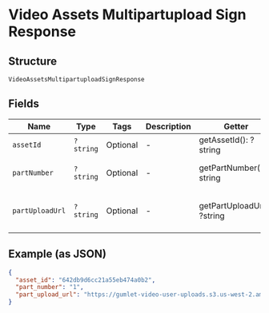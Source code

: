 
# Video Assets Multipartupload Sign Response

## Structure

`VideoAssetsMultipartuploadSignResponse`

## Fields

| Name | Type | Tags | Description | Getter | Setter |
|  --- | --- | --- | --- | --- | --- |
| `assetId` | `?string` | Optional | - | getAssetId(): ?string | setAssetId(?string assetId): void |
| `partNumber` | `?string` | Optional | - | getPartNumber(): ?string | setPartNumber(?string partNumber): void |
| `partUploadUrl` | `?string` | Optional | - | getPartUploadUrl(): ?string | setPartUploadUrl(?string partUploadUrl): void |

## Example (as JSON)

```json
{
  "asset_id": "642db9d6cc21a55eb474a0b2",
  "part_number": "1",
  "part_upload_url": "https://gumlet-video-user-uploads.s3.us-west-2.amazonaws.com/gumlet-user-uploads-prod/600e2eccc1be42e7a5b29427/642db9d6cc21c21eb474a0c1/origin-642db9d6cc21a55eb474a0c1?X-Amz-Algorithm=AWS4-HMAC-SHA256&X-Amz-Content-Sha256=UNSIGNED-PAYLOAD&X-Amz-Credential=AKIA4WNLTXWDOHE3WKEQ%2F20230405%2Fus-west-2%2Fs3%2Faws4_request&X-Amz-Date=20230405T181136Z&X-Amz-Expires=3600&X-Amz-Signature=23d23ca56dceab55ba16349609af7d0921361ced905dde848b6206aa3de0205a&X-Amz-SignedHeaders=host&partNumber=1&uploadId=rkY.tbFdsN14Obcdh.VpVvGdtVxipAa2dyKszL2g7ETT38TXucloiyJLtz9Ff79OgvM3tdsFdenolTgdaIy_jo7GyArbApbueZZ9oLM3k7tuHkX9wXyOMDbGRQ3V0q4W&x-id=UploadPart"
}
```

